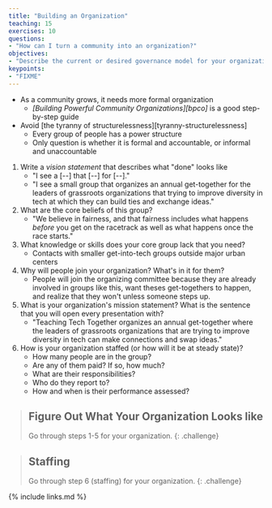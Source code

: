 ```yaml
---
title: "Building an Organization"
teaching: 15
exercises: 10
questions:
- "How can I turn a community into an organization?"
objectives:
- "Describe the current or desired governance model for your organization."
keypoints:
- "FIXME"
---
```


*   As a community grows, it needs more formal organization
    *   *[Building Powerful Community Organizations][bpco]* is a good step-by-step guide
*   Avoid [the tyranny of structurelessness][tyranny-structurelessness]
    *   Every group of people has a power structure
    *   Only question is whether it is formal and accountable,
        or informal and unaccountable

1.  Write a *vision statement* that describes what "done" looks like
    *   "I see a [--] that [--] for [--]."
    *   "I see a small group that organizes an annual get-together
        for the leaders of grassroots organizations that trying to improve diversity in tech
        at which they can build ties and exchange ideas."
2.  What are the core beliefs of this group?
    *   "We believe in fairness, and that fairness includes what happens
        *before* you get on the racetrack as well as what happens once the race starts."
3.  What knowledge or skills does your core group lack that you need?
    *   Contacts with smaller get-into-tech groups outside major urban centers
4.  Why will people join your organization?
    What's in it for them?
    *   People will join the organizing committee because they are already involved in groups like this,
        want theses get-togethers to happen,
        and realize that they won't unless someone steps up.
5.  What is your organization's mission statement?
    What is the sentence that you will open every presentation with?
    *   "Teaching Tech Together organizes an annual get-together
        where the leaders of grassroots organizations that are trying to improve diversity in tech
        can make connections and swap ideas."
6.  How is your organization staffed (or how will it be at steady state)?
    *   How many people are in the group?
    *   Are any of them paid?  If so, how much?
    *   What are their responsibilities?
    *   Who do they report to?
    *   How and when is their performance assessed?

> ## Figure Out What Your Organization Looks like
>
> Go through steps 1-5 for your organization.
{: .challenge}

> ## Staffing
>
> Go through step 6 (staffing) for your organization.
{: .challenge}

{% include links.md %}
